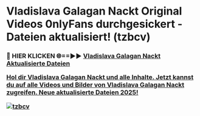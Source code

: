 # Vladislava Galagan Nackt Original Videos 0nlyFans durchgesickert - Dateien aktualisiert! (tzbcv)

<h3>🔴 HIER KLICKEN 🌐==►► <a href="https://tinyurl.com/h6vf6nb8" rel="nofollow">Vladislava Galagan Nackt Aktualisierte Dateien

Hol dir Vladislava Galagan Nackt und alle Inhalte. Jetzt kannst du auf alle Videos und Bilder von Vladislava Galagan Nackt zugreifen. Neue aktualisierte Dateien 2025!

[![tzbcv](https://i.imgur.com/sD4kR3V.gif)](https://tinyurl.com/h6vf6nb8)

